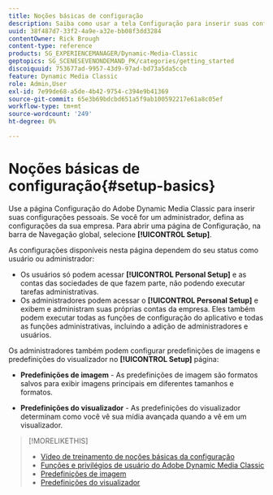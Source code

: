 ```yaml
---
title: Noções básicas de configuração
description: Saiba como usar a tela Configuração para inserir suas configurações pessoais no Adobe Dynamic Media Classic. Se você for um administrador, defina as configurações da sua empresa.
uuid: 38f487d7-33f2-4a9e-a32e-bb08f3dd3284
contentOwner: Rick Brough
content-type: reference
products: SG_EXPERIENCEMANAGER/Dynamic-Media-Classic
geptopics: SG_SCENESEVENONDEMAND_PK/categories/getting_started
discoiquuid: 753677ad-9957-43d9-97ad-bd73a5da5ccb
feature: Dynamic Media Classic
role: Admin,User
exl-id: 7e99de68-a5de-4b42-9754-c394e9b41369
source-git-commit: 65e3b69bdcbd651a5f9ab100592217e61a8c05ef
workflow-type: tm+mt
source-wordcount: '249'
ht-degree: 0%

---
```


# Noções básicas de configuração{#setup-basics}

Use a página Configuração do Adobe Dynamic Media Classic para inserir suas configurações pessoais. Se você for um administrador, defina as configurações da sua empresa. Para abrir uma página de Configuração, na barra de Navegação global, selecione **[!UICONTROL Setup]**.

As configurações disponíveis nesta página dependem do seu status como usuário ou administrador:

* Os usuários só podem acessar **[!UICONTROL Personal Setup]** e as contas das sociedades de que fazem parte, não podendo executar tarefas administrativas.
* Os administradores podem acessar o **[!UICONTROL Personal Setup]** e exibem e administram suas próprias contas da empresa. Eles também podem executar todas as funções de configuração do aplicativo e todas as funções administrativas, incluindo a adição de administradores e usuários.

Os administradores também podem configurar predefinições de imagens e predefinições do visualizador no **[!UICONTROL Setup]** página:

* **Predefinições de imagem** - As predefinições de imagem são formatos salvos para exibir imagens principais em diferentes tamanhos e formatos.

* **Predefinições do visualizador** - As predefinições do visualizador determinam como você vê sua mídia avançada quando a vê em um visualizador.

>[!MORELIKETHIS]
>
>* [Vídeo de treinamento de noções básicas da configuração](https://s7d5.scene7.com/s7viewers/html5/VideoViewer.html?videoserverurl=https://s7d5.scene7.com/is/content/&amp;emailurl=https://s7d5.scene7.com/s7/emailFriend&amp;serverUrl=https://s7d5.scene7.com/is/image/&amp;config=Scene7SharedAssets/Universal_HTML5_Video&amp;contenturl=https://s7d5.scene7.com/skins/&amp;asset=S7tutorials/573_Setup%20Basics_converted%20renamed_Getting%20Started-AVS)
>* [Funções e privilégios de usuário do Adobe Dynamic Media Classic](administration-setup.md#user_administration)
>* [Predefinições de imagem](application-setup.md#image_presets)
>* [Predefinições do visualizador](application-setup.md#viewer_presets)

